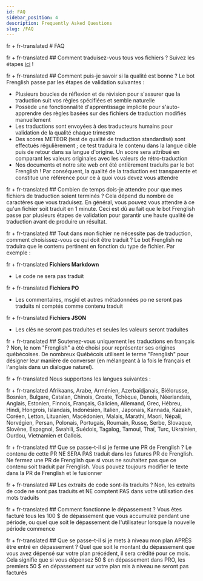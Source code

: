 ```yaml
---
id: FAQ
sidebar_position: 4
description: Frequently Asked Questions
slug: /FAQ
---
```


fr + fr-translated # FAQ

fr + fr-translated ## Comment traduisez-vous tous vos fichiers ?
Suivez les étapes [ici](./HowToTranslate/3-OneTimeTranslation.md#manage-translation-settings-on-the-frenglishai-website) !

fr + fr-translated ## Comment puis-je savoir si la qualité est bonne ?
Le bot Frenglish passe par les étapes de validation suivantes :
- Plusieurs boucles de réflexion et de révision pour s'assurer que la traduction suit vos règles spécifiées et semble naturelle
- Possède une fonctionnalité d'apprentissage implicite pour s'auto-apprendre des règles basées sur des fichiers de traduction modifiés manuellement
- Les traductions sont envoyées à des traducteurs humains pour validation de la qualité chaque trimestre
- Des scores METEOR (test de qualité de traduction standardisé) sont effectués régulièrement ; ce test traduira le contenu dans la langue cible puis de retour dans sa langue d'origine. Un score sera attribué en comparant les valeurs originales avec les valeurs de rétro-traduction
- Nos documents et notre site web ont été entièrement traduits par le bot Frenglish ! Par conséquent, la qualité de la traduction est transparente et constitue une référence pour ce à quoi vous devez vous attendre

fr + fr-translated ## Combien de temps dois-je attendre pour que mes fichiers de traduction soient terminés ?
Cela dépend du nombre de caractères que vous traduisez. En général, vous pouvez vous attendre à ce qu'un fichier soit traduit en 1 minute. Ceci est dû au fait que le bot Frenglish passe par plusieurs étapes de validation pour garantir une haute qualité de traduction avant de produire un résultat.

fr + fr-translated ## Tout dans mon fichier ne nécessite pas de traduction, comment choisissez-vous ce qui doit être traduit ?
Le bot Frenglish ne traduira que le contenu pertinent en fonction du type de fichier. Par exemple :

fr + fr-translated **Fichiers Markdown**
- Le code ne sera pas traduit

fr + fr-translated **Fichiers PO**
- Les commentaires, msgid et autres métadonnées po ne seront pas traduits ni comptés comme contenu traduit

fr + fr-translated **Fichiers JSON**
- Les clés ne seront pas traduites et seules les valeurs seront traduites

fr + fr-translated ## Soutenez-vous uniquement les traductions en français ?
Non, le nom "Frenglish" a été choisi pour représenter ses origines québécoises. De nombreux Québécois utilisent le terme "Frenglish" pour désigner leur manière de converser (en mélangeant à la fois le français et l'anglais dans un dialogue naturel).

fr + fr-translated Nous supportons les langues suivantes :

fr + fr-translated Afrikaans, Arabe, Arménien, Azerbaïdjanais, Biélorusse, Bosnien, Bulgare, Catalan, Chinois, Croate, Tchèque, Danois, Néerlandais, Anglais, Estonien, Finnois, Français, Galicien, Allemand, Grec, Hébreu, Hindi, Hongrois, Islandais, Indonésien, Italien, Japonais, Kannada, Kazakh, Coréen, Letton, Lituanien, Macédonien, Malais, Marathi, Maori, Népali, Norvégien, Persan, Polonais, Portugais, Roumain, Russe, Serbe, Slovaque, Slovène, Espagnol, Swahili, Suédois, Tagalog, Tamoul, Thaï, Turc, Ukrainien, Ourdou, Vietnamien et Gallois.

fr + fr-translated ## Que se passe-t-il si je ferme une PR de Frenglish ?
Le contenu de cette PR NE SERA PAS traduit dans les futures PR de Frenglish. Ne fermez une PR de Frenglish que si vous ne souhaitez pas que ce contenu soit traduit par Frenglish. Vous pouvez toujours modifier le texte dans la PR de Frenglish et le fusionner

fr + fr-translated ## Les extraits de code sont-ils traduits ?
Non, les extraits de code ne sont pas traduits et NE comptent PAS dans votre utilisation des mots traduits

fr + fr-translated ## Comment fonctionne le dépassement ?
Vous êtes facturé tous les 100 $ de dépassement que vous accumulez pendant une période, ou quel que soit le dépassement de l'utilisateur lorsque la nouvelle période commence

fr + fr-translated ## Que se passe-t-il si je mets à niveau mon plan APRÈS être entré en dépassement ?
Quel que soit le montant du dépassement que vous avez dépensé sur votre plan précédent, il sera crédité pour ce mois. Cela signifie que si vous dépensez 50 $ en dépassement dans PRO, les premiers 50 $ en dépassement sur votre plan mis à niveau ne seront pas facturés
